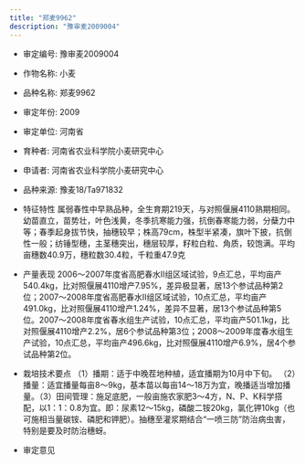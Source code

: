 ```yaml
---
title: "郑麦9962"
description: "豫审麦2009004"
---
```

* 审定编号:  豫审麦2009004

*  作物名称:  小麦

*  品种名称:  郑麦9962

*  审定年份:  2009

*  审定单位:  河南省

* 育种者:  河南省农业科学院小麦研究中心

*  申请者:  河南省农业科学院小麦研究中心

*  品种来源:  豫麦18/Ta971832


*  特征特性
属弱春性中早熟品种，全生育期219天，与对照偃展4110熟期相同。幼苗直立，苗势壮，叶色浅黄，冬季抗寒能力强，抗倒春寒能力弱，分蘖力中等；春季起身拔节快，抽穗较早；株高79cm，株型半紧凑，旗叶下披，抗倒性一般；纺锤型穗，主茎穗突出，穗层较厚，籽粒白粒、角质，较饱满。平均亩穗数40.9万，穗粒数30.4粒，千粒重47.9克


*  产量表现
2006～2007年度省高肥春水Ⅱ组区域试验，9点汇总，平均亩产540.4kg，比对照偃展4110增产7.95%，差异极显著，居13个参试品种第2位；2007～2008年度省高肥春水Ⅱ组区域试验，10点汇总，平均亩产491.0kg，比对照偃展4110增产1.24%，差异不显著，居13个参试品种第5位。2007～2008年度省春水组生产试验，10点汇总，平均亩产501.1kg，比对照偃展4110增产2.2%，居6个参试品种第3位；2008～2009年度春水组生产试验，10点汇总，平均亩产496.6kg，比对照偃展4110增产6.9%，居4个参试品种第2位。


*  栽培技术要点
（1）播期：适于中晚茬地种植，适宜播期为10月中下旬。 （2）播量：适宜播量每亩8～9kg，基本苗以每亩14～18万为宜，晚播适当增加播量。（3）田间管理：施足底肥，一般亩施农家肥3～4方，N、P、K科学搭配，以1：1：0.8为宜。即：尿素12～15kg，磷酸二铵20kg，氯化钾10kg（也可施相当量碳铵、磷肥和钾肥）。抽穗至灌浆期结合“一喷三防”防治病虫害，特别是要及时防治穗蚜。


*  审定意见

